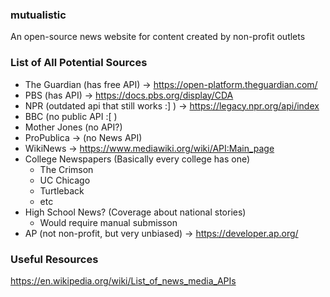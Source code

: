 ### mutualistic

An open-source news website for content created by non-profit outlets

### List of All Potential Sources

- The Guardian (has free API) → https://open-platform.theguardian.com/
- PBS (has API) → https://docs.pbs.org/display/CDA
- NPR (outdated api that still works :] ) → https://legacy.npr.org/api/index
- BBC (no public API :[ )
- Mother Jones (no API?)
- ProPublica → (no News API)
- WikiNews → https://www.mediawiki.org/wiki/API:Main_page
- College Newspapers (Basically every college has one)
  - The Crimson
  - UC Chicago
  - Turtleback
  - etc
- High School News? (Coverage about national stories)
  - Would require manual submisson
- AP (not non-profit, but very unbiased) → https://developer.ap.org/

### Useful Resources

https://en.wikipedia.org/wiki/List_of_news_media_APIs
